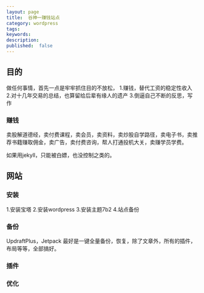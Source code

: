 ```yaml
---
layout: page
title:  谷神一赚钱站点
category: wordpress
tags:
keywords:
description:
published:  false
---
```


## 目的
做任何事情，首先一点是牢牢抓住目的不放松，
1.赚钱，替代工资的稳定性收入
2.对十几年交易的总结，也算留给后辈有缘人的遗产
3.倒逼自己不断的反思，写作

### 赚钱
卖股解道德经，卖付费课程，卖会员，卖资料，卖炒股自学路径，卖电子书，卖推荐书籍赚取佣金，卖广告，卖付费咨询，帮人打通投机大关，卖赚学员学费。

如果用jekyll，只能被白嫖，也没控制之类的。
## 网站
### 安装
1.安装宝塔
2.安装wordpress
3.安装主题7b2
4.站点备份
### 备份
UpdraftPlus，Jetpack
最好是一键全量备份，恢复，除了文章外，所有的插件，布局等等，全部搞好。
### 插件

### 优化











